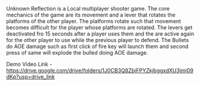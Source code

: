 Unknown Reflection is a Local multiplayer shooter game.
The core mechanics of the game are its movement and a lever that rotates the platforms of the other player.
The platforms rotate such that movement becomes difficult for the player whose platforms are rotated.
The levers get deactivated fro 15 seconds after a player uses them and the are active again for the other player to use while the previous player to defend.
The Bullets do AOE damage such as first click of fire key will launch them and second press of same will explode the bulled doing AOE damage.

Demo Video Link - https://drive.google.com/drive/folders/1J0CB3Q8ZbjFPYZkjbggxdXU3jmi09dKp?usp=drive_link
